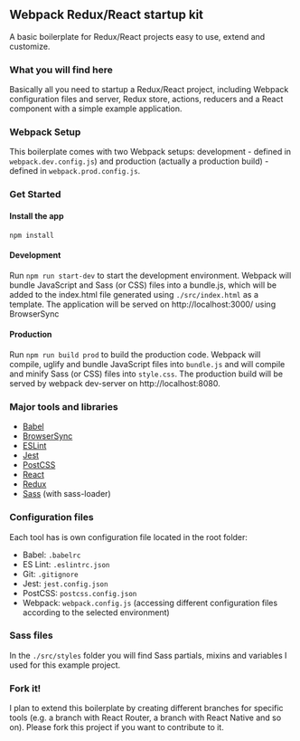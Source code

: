 <h2>Webpack Redux/React startup kit</h2>
<p>A basic boilerplate for Redux/React projects easy to use, extend and customize.</p>

<h3>What you will find here</h3>
<p>Basically all you need to startup a Redux/React project, including Webpack configuration files and server, Redux store, actions, reducers and a React component with a simple example application.</p>

<h3>Webpack Setup</h3>
<p>This boilerplate comes with two Webpack setups: development - defined in <code>webpack.dev.config.js</code>) and production (actually a production build) - defined in <code>webpack.prod.config.js</code>.</p>

<h3>Get Started</h3>
<h4>Install the app</h4>
<p><code>npm install</code><p>

<h4>Development</h4>
<p>Run <code>npm run start-dev</code> to start the development environment. Webpack will bundle JavaScript and Sass (or CSS) files into a bundle.js, which will be added to the index.html file generated using <code>./src/index.html</code> as a template. The application will be served on http://localhost:3000/ using BrowserSync</p> 

<h4>Production</h4>
<p>Run <code>npm run build prod</code> to build the production code. Webpack will compile, uglify and bundle JavaScript files into <code>bundle.js</code> and will compile and minify Sass (or CSS) files into <code>style.css</code>. The production build will be served by webpack dev-server on http://localhost:8080.

<h3>Major tools and libraries</h3>
<ul>
    <li><a href="https://babeljs.io/" target="blank">Babel</a></li>
    <li><a href="https://browsersync.io/" target="blank">BrowserSync</a></li>
    <li><a href="https://eslint.org/" target="blank">ESLint</a></li>
    <li><a href="https://facebook.github.io/jest/" target="blank">Jest</a></li>
    <li><a href="http://postcss.org/" target="blank">PostCSS</a></li>
    <li><a href="https://reactjs.org/" target="blank">React</a></li>
    <li><a href="https://redux.js.org/" target="blank">Redux</a></li>
    <li><a href="https://sass-lang.com/" target="blank">Sass</a> (with sass-loader)</li>
</ul>

<h3>Configuration files</h3>
<p>Each tool has is own configuration file located in the root folder: </p>
<ul>
    <li>Babel: <code>.babelrc</code></li>
    <li>ES Lint: <code>.eslintrc.json</code></li>
    <li>Git: <code>.gitignore</code></li>
    <li>Jest: <code>jest.config.json</code></li>
    <li>PostCSS: <code>postcss.config.json</code></li>
    <li>Webpack: <code>webpack.config.js</code> (accessing different configuration files according to the selected environment)</li>
</ul>

<h3>Sass files</h3>
<p>In the <code>./src/styles</code> folder you will find Sass partials, mixins and variables I used for this example project.</p>

<h3>Fork it!</h3>
<p>I plan to extend this boilerplate by creating different branches for specific tools (e.g. a branch with React Router, a branch with React Native and so on). Please fork this project if you want to contribute to it.</p>

